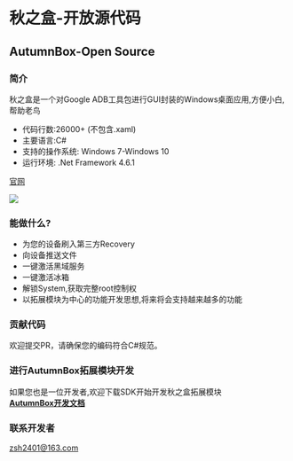 # 秋之盒-开放源代码
## AutumnBox-Open Source
### 简介
秋之盒是一个对Google ADB工具包进行GUI封装的Windows桌面应用,方便小白,帮助老鸟
- 代码行数:26000+ (不包含.xaml)
- 主要语言:C#
- 支持的操作系统: Windows 7-Windows 10
- 运行环境: .Net Framework 4.6.1

[官网](http://www.atmb.top)   

![](https://s2.ax1x.com/2020/03/03/34ehQg.png)

### 能做什么?
* 为您的设备刷入第三方Recovery
* 向设备推送文件
* 一键激活黑域服务
* 一键激活冰箱
* 解锁System,获取完整root控制权
* 以拓展模块为中心的功能开发思想,将来将会支持越来越多的功能

### 贡献代码
欢迎提交PR，请确保您的编码符合C#规范。

### 进行AutumnBox拓展模块开发
如果您也是一位开发者,欢迎下载SDK开始开发秋之盒拓展模块    
[**AutumnBox开发文档**](https://github.com/zsh2401/AutumnBox/wiki/zh_CN_AutumnBox%E5%BC%80%E5%8F%91%E6%96%87%E6%A1%A3)

### 联系开发者
zsh2401@163.com
